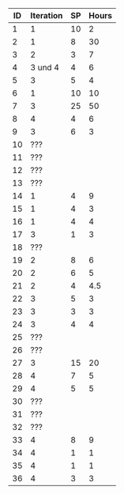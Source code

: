  
| ID| Iteration | SP | Hours |
|---|-----------|----|-------|
| 1 | 1         | 10 | 2     |
| 2 | 1         | 8  | 30    |
| 3 | 2         | 3  | 7     |
| 4 | 3 und  4  | 4  | 6     |
| 5 | 3         | 5  | 4     |
| 6 | 1         | 10 | 10    |
| 7 | 3         | 25 | 50    |
| 8 | 4         | 4  | 6     |
| 9 | 3         | 6  | 3     |
| 10| ???       |    |       |
| 11| ???       |    |       |
| 12| ???       |    |       |
| 13| ???       |    |       |
| 14| 1         | 4  | 9     |
| 15| 1         | 4  | 3     |
| 16| 1         | 4  | 4     |
| 17| 3         | 1  | 3     |
| 18| ???       |    |       |
| 19| 2         | 8  | 6     |
| 20| 2         | 6  | 5     |
| 21| 2         | 4  | 4.5   |
| 22| 3         | 5  | 3     |
| 23| 3         | 3  | 3     |
| 24| 3         | 4  | 4     |
| 25| ???       |    |       |
| 26| ???       |    |       |
| 27| 3         | 15 | 20    |
| 28| 4         | 7  |  5    |
| 29| 4         |  5 | 5     |
| 30| ???       |    |       |
| 31| ???       |    |       |
| 32| ???       |    |       |
| 33| 4         | 8  |   9   |
| 34| 4         | 1  |   1   |
| 35| 4         | 1  |   1   |
| 36| 4         | 3  |   3   |
